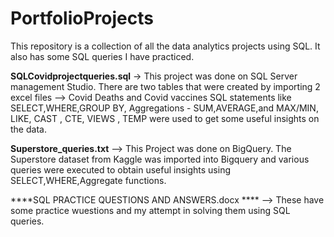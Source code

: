 # PortfolioProjects
This repository is a collection of all the data analytics projects using SQL. 
It also has some SQL queries I have practiced.

**SQLCovidprojectqueries.sql** -> This project was done on SQL Server management Studio. 
There are two tables that were created by importing 2 excel files --> Covid Deaths and Covid vaccines
SQL statements like SELECT,WHERE,GROUP BY, Aggregations - SUM,AVERAGE,and MAX/MIN, LIKE, CAST , CTE, VIEWS , TEMP were used to get some useful insights on the data.

**Superstore_queries.txt**  --> This Project was done on BigQuery.
The Superstore dataset from Kaggle was imported into Bigquery and various queries were executed to obtain useful insights using SELECT,WHERE,Aggregate functions.

****SQL PRACTICE QUESTIONS AND ANSWERS.docx **** --> These have some practice wuestions and my attempt in solving them using SQL queries.

